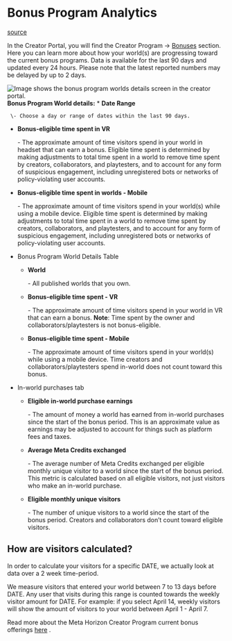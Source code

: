 # Bonus Program Analytics

[source](https://developers.meta.com/horizon-worlds/learn/documentation/mhcp-program/monetization/creator-portal-bonus-program-analytics)

In the Creator Portal, you will find the Creator Program -> [Bonuses](https://horizon.meta.com/creator/monetization_bonuses/) section. Here you can learn more about how your world(s) are progressing toward the current bonus programs. Data is available for the last 90 days and updated every 24 hours. Please note that the latest reported numbers may be delayed by up to 2 days.

![Image shows the bonus program worlds details screen in the creator portal.](https://scontent.flba1-1.fna.fbcdn.net/v/t39.2365-6/462093607_559683916569564_3535396003365802406_n.png?_nc_cat=106&ccb=1-7&_nc_sid=e280be&_nc_ohc=ZX9olCtnn3YQ7kNvwH5A7ZW&_nc_oc=AdnEmPTVCqEfcCjKd0Oz8_ymw_bei1BwI-A7ZlhJyqUDKk3AiE_HiUBmlxIZ0dDrjB0&_nc_zt=14&_nc_ht=scontent.flba1-1.fna&_nc_gid=lttIEiqF5N-UDHL1KlWLyw&oh=00_AfQB4sfizd32sHbclVVUm19-rUqYi05w2m4aZ0gS4VOdkg&oe=689B977B) **Bonus Program World details:** *   **Date Range**
    
     \- Choose a day or range of dates within the last 90 days.

*   **Bonus-eligible time spent in VR**
    
     \- The approximate amount of time visitors spend in your world in headset that can earn a bonus. Eligible time spent is determined by making adjustments to total time spent in a world to remove time spent by creators, collaborators, and playtesters, and to account for any form of suspicious engagement, including unregistered bots or networks of policy-violating user accounts.

*   **Bonus-eligible time spent in worlds - Mobile**
    
     \- The approximate amount of time visitors spend in your world(s) while using a mobile device. Eligible time spent is determined by making adjustments to total time spent in a world to remove time spent by creators, collaborators, and playtesters, and to account for any form of suspicious engagement, including unregistered bots or networks of policy-violating user accounts.

*   Bonus Program World Details Table
    
    *   **World**
        
         \- All published worlds that you own.
    
    *   **Bonus-eligible time spent - VR**
        
         \- The approximate amount of time visitors spend in your world in VR that can earn a bonus. **Note**: Time spent by the owner and collaborators/playtesters is not bonus-eligible.
    
    *   **Bonus-eligible time spent - Mobile**
        
         \- The approximate amount of time visitors spend in your world(s) while using a mobile device. Time creators and collaborators/playtesters spend in-world does not count toward this bonus.

*   In-world purchases tab
    
    *   **Eligible in-world purchase earnings**
        
         \- The amount of money a world has earned from in-world purchases since the start of the bonus period. This is an approximate value as earnings may be adjusted to account for things such as platform fees and taxes.
    
    *   **Average Meta Credits exchanged**
        
         \- The average number of Meta Credits exchanged per eligible monthly unique visitor to a world since the start of the bonus period. This metric is calculated based on all eligible visitors, not just visitors who make an in-world purchase.
    
    *   **Eligible monthly unique visitors**
        
         \- The number of unique visitors to a world since the start of the bonus period. Creators and collaborators don’t count toward eligible visitors.

## How are visitors calculated?

In order to calculate your visitors for a specific DATE, we actually look at data over a 2 week time-period.

We measure visitors that entered your world between 7 to 13 days before DATE. Any user that visits during this range is counted towards the weekly visitor amount for DATE. For example: if you select April 14, weekly visitors will show the amount of visitors to your world between April 1 - April 7.

Read more about the Meta Horizon Creator Program current bonus offerings [here](/horizon-worlds/learn/documentation/mhcp-program/monetization/meta-horizon-worlds-creator-bonus-program) .

 

 

 

 

 

 

 

 

 

 

 

 

 

 

 

 

 

 

 

 

 

 

 

 

 

 

 

 

 

 

 

 

 

 

 

 

 

 

 

 

 

 

 

 

 

 

 

 